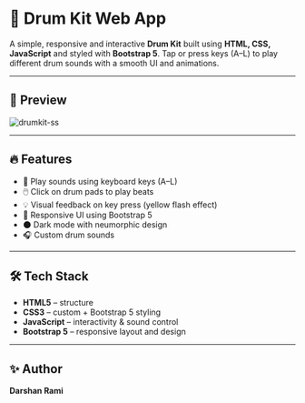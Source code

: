 # 🥁 Drum Kit Web App

A simple, responsive and interactive **Drum Kit** built using **HTML, CSS, JavaScript** and styled with **Bootstrap 5**. Tap or press keys (A–L) to play different drum sounds with a smooth UI and animations.

---
## 📸 Preview
![drumkit-ss](https://github.com/user-attachments/assets/0fc7dfbf-a66b-49d8-bc72-8cd0355b9fc0)

---

## 🔥 Features

- 🎹 Play sounds using keyboard keys (A–L)
- 🖱️ Click on drum pads to play beats
- 💡 Visual feedback on key press (yellow flash effect)
- 🧠 Responsive UI using Bootstrap 5
- 🌑 Dark mode with neumorphic design
- 🎧 Custom drum sounds

---

## 🛠️ Tech Stack

- **HTML5** – structure
- **CSS3** – custom + Bootstrap 5 styling
- **JavaScript** – interactivity & sound control
- **Bootstrap 5** – responsive layout and design

---

## ✨ Author

**Darshan Rami** 
